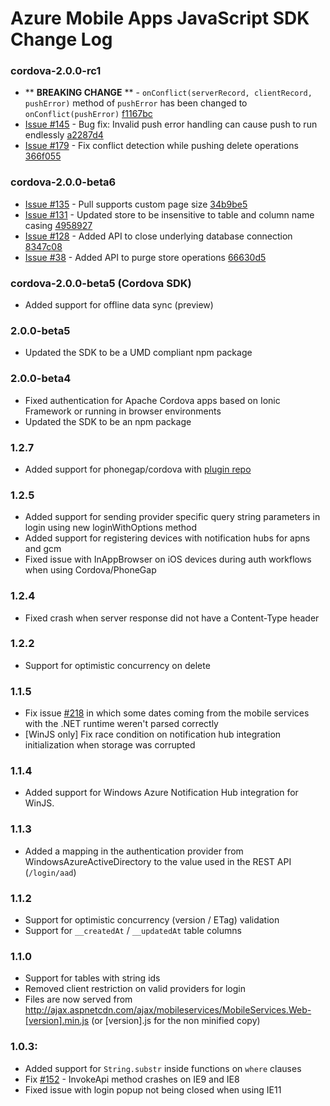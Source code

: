 # Azure Mobile Apps JavaScript SDK Change Log

### cordova-2.0.0-rc1
- ** __BREAKING CHANGE__ ** - `onConflict(serverRecord, clientRecord, pushError)` method of `pushError` has been changed to `onConflict(pushError)` [ f1167bc ](https://github.com/Azure/azure-mobile-apps-js-client/commit/f1167bc0f656241e13e867b3ebc7170d93492df5)
- [Issue #145](https://github.com/Azure/azure-mobile-apps-js-client/issues/145) - Bug fix: Invalid push error handling can cause push to run endlessly [ a2287d4 ](https://github.com/Azure/azure-mobile-apps-js-client/commit/a2287d41cda16cdbd35ccc8bba83041e8cdb30a8)
- [Issue #179](https://github.com/Azure/azure-mobile-apps-js-client/issues/179) - Fix conflict detection while pushing delete operations [ 366f055](https://github.com/Azure/azure-mobile-apps-js-client/commit/366f0551aabc1b220502727ccf46d81f1ef71469)

### cordova-2.0.0-beta6
- [Issue #135](https://github.com/Azure/azure-mobile-apps-js-client/issues/135) - Pull supports custom page size [ 34b9be5](https://github.com/Azure/azure-mobile-apps-js-client/commit/34b9be55a4432af78501b3028b728790aa89ca0b)
- [Issue #131](https://github.com/Azure/azure-mobile-apps-js-client/issues/131) - Updated store to be insensitive to table and column name casing [4958927](https://github.com/Azure/azure-mobile-apps-js-client/commit/49589276c6ebdb792455d0e5dd087ac908d30c50)
- [Issue #128](https://github.com/Azure/azure-mobile-apps-js-client/issues/128) - Added API to close underlying database connection [8347c08](https://github.com/Azure/azure-mobile-apps-js-client/commit/8347c08e3f02ed1aff57c03ac8ea0de4a7065cc7)
- [Issue #38](https://github.com/Azure/azure-mobile-apps-js-client/issues/38) - Added API to purge store operations [66630d5](https://github.com/Azure/azure-mobile-apps-js-client/commit/66630d50ca915f9b0387def10fc0fe3017c896a1)

### cordova-2.0.0-beta5 (Cordova SDK)
- Added support for offline data sync (preview)

### 2.0.0-beta5
- Updated the SDK to be a UMD compliant npm package

### 2.0.0-beta4
- Fixed authentication for Apache Cordova apps based on Ionic Framework or running in browser environments
- Updated the SDK to be an npm package

### 1.2.7
- Added support for phonegap/cordova with [plugin repo](https://github.com/Azure/azure-mobile-services-cordova)

### 1.2.5
- Added support for sending provider specific query string parameters in login using new loginWithOptions method
- Added support for registering devices with notification hubs for apns and gcm
- Fixed issue with InAppBrowser on iOS devices during auth workflows when using Cordova/PhoneGap

### 1.2.4
- Fixed crash when server response did not have a Content-Type header

### 1.2.2 
- Support for optimistic concurrency on delete

### 1.1.5
- Fix issue [#218](https://github.com/WindowsAzure/azure-mobile-services/issues/218) in which some dates coming from the mobile services with the .NET runtime weren't parsed correctly
- [WinJS only] Fix race condition on notification hub integration initialization when storage was corrupted

### 1.1.4
- Added support for Windows Azure Notification Hub integration for WinJS.

### 1.1.3
- Added a mapping in the authentication provider from WindowsAzureActiveDirectory to the value used in the REST API (`/login/aad`)

### 1.1.2
- Support for optimistic concurrency (version / ETag) validation
- Support for `__createdAt` / `__updatedAt` table columns

### 1.1.0
- Support for tables with string ids
- Removed client restriction on valid providers for login
- Files are now served from http://ajax.aspnetcdn.com/ajax/mobileservices/MobileServices.Web-[version].min.js (or [version].js for the non minified copy)

### 1.0.3:
- Added support for `String.substr` inside functions on `where` clauses
- Fix [#152](https://github.com/WindowsAzure/azure-mobile-services/issues/152) - InvokeApi method crashes on IE9 and IE8
- Fixed issue with login popup not being closed when using IE11
